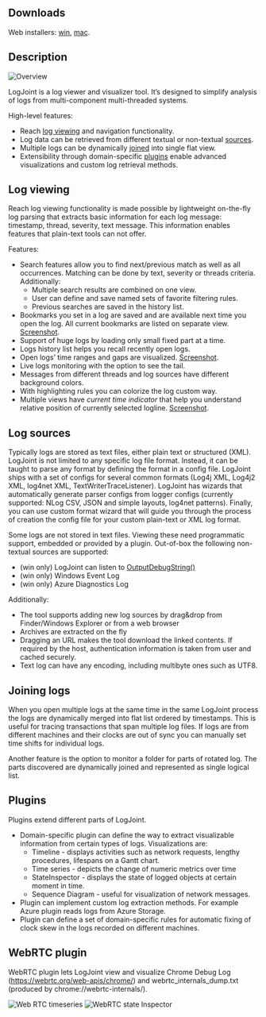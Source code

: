 ## Downloads
Web installers: [win](https://publogjoint.blob.core.windows.net/updates/logjoint.web.installer.exe), [mac](https://publogjoint.blob.core.windows.net/updates/logjoint-web-installer.dmg).

## Description
![Overview](https://github.com/sergey-su/logjoint/blob/master/doc/overview.png)

LogJoint is a log viewer and visualizer tool. It’s designed to simplify analysis of logs from multi-component multi-threaded systems.

High-level features:
- Reach [log viewing](#log-viewing) and navigation functionality.
- Log data can be retrieved from different textual or non-textual [sources](#log-sources).
- Multiple logs can be dynamically [joined](#joining-logs) into single flat view.
- Extensibility through domain-specific [plugins](#plugins) enable advanced visualizations and custom log retrieval methods.

## Log viewing
Reach log viewing functionality is made possible by lightweight on-the-fly log parsing that extracts basic information for each log message: timestamp, thread, severity, text message. This information enables features that plain-text tools can not offer.

Features:
- Search features allow you to find next/previous match as well as all occurrences. Matching can be done by text, severity or threads criteria. Additionally:
  - Multiple search results are combined on one view.
  - User can define and save named sets of favorite filtering rules.
  - Previous searches are saved in the history list.
- Bookmarks you set in a log are saved and are available next time you open the log. All current bookmarks are listed on separate view. [Screenshot](https://github.com/sergey-su/logjoint/blob/master/doc/bookmarks.png?raw=true).
- Support of huge logs by loading only small fixed part at a time.
- Logs history list helps you recall recently open logs.
- Open logs’ time ranges and gaps are visualized. [Screenshot](https://github.com/sergey-su/logjoint/blob/master/doc/main_timeline.png?raw=true).
- Live logs monitoring with the option to see the tail.
- Messages from different threads and log sources have different background colors.
- With highlighting rules you can colorize the log custom way.
- Multiple views have *current time indicator* that help you understand relative position of currently selected logline. [Screenshot](https://github.com/sergey-su/logjoint/blob/master/doc/time_indicator.png?raw=true).

## Log sources
Typically logs are stored as text files, either plain text or structured (XML). LogJoint is not limited to any specific log file format. Instead, it can be taught to parse any format by defining the format in a config file. LogJoint ships with a set of configs for several common formats (Log4j XML, Log4j2 XML, log4net XML, TextWriterTraceListener). LogJoint has wizards that automatically generate parser configs from logger configs (currently supported: NLog CSV, JSON and simple layouts, log4net patterns). Finally, you can use custom format wizard that will guide you through the process of creation the config file for your custom plain-text or XML log format.

Some logs are not stored in text files. Viewing these need programmatic support, embedded or provided by a plugin. Out-of-box the following non-textual sources are supported:
- (win only) LogJoint can listen to [OutputDebugString()](https://msdn.microsoft.com/en-us/library/windows/desktop/aa363362(v=vs.85).aspx)
- (win only) Windows Event Log
- (win only) Azure Diagnostics Log

Additionally:
- The tool supports adding new log sources by drag&drop from Finder/Windows Explorer or from a web browser
- Archives are extracted on the fly
- Dragging an URL makes the tool download the linked contents. If required by the host, authentication information is taken from user and cached securely.
- Text log can have any encoding, including multibyte ones such as UTF8.

## Joining logs
When you open multiple logs at the same time in the same LogJoint process the logs are dynamically merged into flat list ordered by timestamps. This is useful for tracing transactions that span multiple log files. If logs are from different machines and their clocks are out of sync you can manually set time shifts for individual logs.

Another feature is the option to monitor a folder for parts of rotated log. The parts discovered are dynamically joined and represented as single logical list.

## Plugins
Plugins extend different parts of LogJoint.
- Domain-specific plugin can define the way to extract visualizable information from certain types of logs. Visualizations are:
  - Timeline - displays activities such as network requests, lengthy procedures, lifespans on a Gantt chart.
  - Time series - depicts the change of numeric metrics over time
  - StateInspector - displays the state of logged objects at certain moment in time.
  - Sequence Diagram - useful for visualization of network messages.
- Plugin can implement custom log extraction methods. For example Azure plugin reads logs from Azure Storage.
- Plugin can define a set of domain-specific rules for automatic fixing of clock skew in the logs recorded on different machines.

## WebRTC plugin
WebRTC plugin lets LogJoint view and visualize Chrome Debug Log (https://webrtc.org/web-apis/chrome/) and webrtc_internals_dump.txt (produced by chrome://webrtc-internals/).

![Web RTC timeseries](https://github.com/sergey-su/logjoint/blob/master/doc/timeseries.png)
![WebRTC state Inspector](https://github.com/sergey-su/logjoint/blob/master/doc/state_inspector.png)